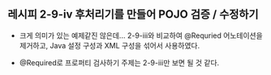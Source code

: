## 레시피 2-9-iv 후처리기를 만들어 POJO 검증 / 수정하기

* 크게 의미가 있는 예제같진 않은데... 2-9-iii와 비교하여 @Requried 어노테이션을 제거하고, Java 설정 구성과 XML 구성을 섞어서 사용하였다.

* @Required로 프로퍼티 검사하기 주제는 2-9-iii만 보면 될 것 같다.

  
